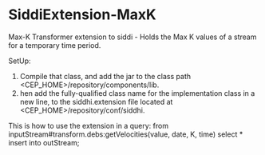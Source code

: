 SiddiExtension-MaxK
===================

Max-K Transformer extension to siddi - Holds the Max K values of a stream for a temporary time period.

SetUp:
1. Compile that class, and add the jar to the class path <CEP_HOME>/repository/components/lib.
2. hen add the fully-qualified class name for the implementation class in a new line, 
   to the siddhi.extension file located at <CEP_HOME>/repository/conf/siddhi.
   
   
This is how to use the extension in a query:
  from inputStream#transform.debs:getVelocities(value, date, K, time) 
  select *
  insert into outStream;

